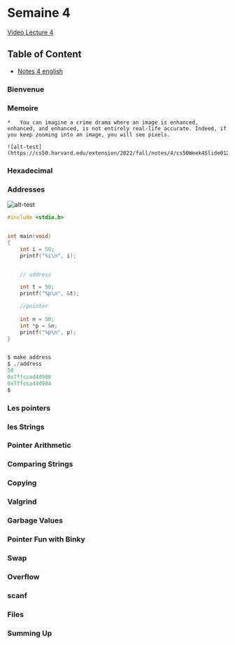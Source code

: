 
# Semaine 4

[Video Lecture 4](https://www.youtube.com/watch?v=4oqjcKenCH8)



## Table of Content

- [Notes 4 english](https://cs50.harvard.edu/extension/2022/fall/notes/4/)

### Bienvenue
### Memoire


    *   You can imagine a crime drama where an image is enhanced, enhanced, and enhanced, is not entirely real-life accurate. Indeed, if you keep zooming into an image, you will see pixels.

    ![alt-test](https://cs50.harvard.edu/extension/2022/fall/notes/4/cs50Week4Slide012.png)


### Hexadecimal
### Addresses


![alt-test](https://cs50.harvard.edu/x/2022/notes/4/addresses.png)


``` c
#include <stdio.h>


int main(void)
{
    int i = 50;
    printf("%i\n", i);


    // address

    int t = 50;
    printf("%p\n", &t);

    //pointer
    
    int n = 50;
    int *p = &n;
    printf("%p\n", p);
}
```

```py

$ make address 
$ ./address 
50
0x7ffccad4d988
0x7ffccad4d984
$ 

```

### Les pointers
### les Strings
### Pointer Arithmetic
### Comparing Strings
### Copying
### Valgrind
### Garbage Values
### Pointer Fun with Binky
### Swap
### Overflow
### scanf
### Files
### Summing Up






